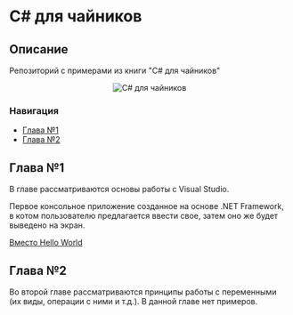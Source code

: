 # C# для чайников

## Описание
Репозиторий с примерами из книги "C# для чайников"
<p align="center">
<img src="https://content1.rozetka.com.ua/goods/images/big/170749372.jpg" title="C# для чайников" alt="C# для чайников">
</p>

### Навигация
* [Глава №1](#Глава-1)
* [Глава №2](#Глава-2)


## Глава №1
В главе рассматриваются основы работы с Visual Studio.

Первое консольное приложение созданное на основе .NET Framework, в котом пользователю предлагается ввести свое, затем оно же будет выведено на экран.

[Вместо Hello World](/ch1/Program1/Program1/Program.cs "Нажмите что-бы открыть")


## Глава №2
Во второй главе рассматриваются принципы работы с переменными (их виды, операции с ними и т.д.). В данной главе нет примеров.

